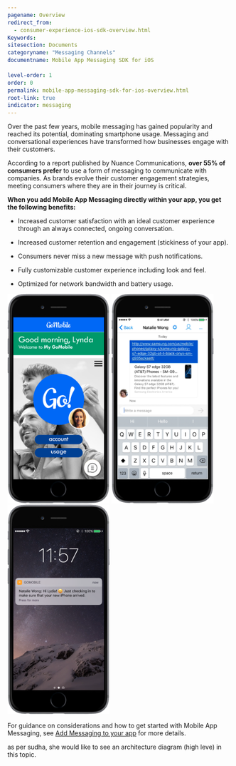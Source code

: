 ```yaml
---
pagename: Overview
redirect_from:
  - consumer-experience-ios-sdk-overview.html
Keywords:
sitesection: Documents
categoryname: "Messaging Channels"
documentname: Mobile App Messaging SDK for iOS

level-order: 1
order: 0
permalink: mobile-app-messaging-sdk-for-ios-overview.html
root-link: true
indicator: messaging
---
```


Over the past few years, mobile messaging has gained popularity and reached its potential, dominating smartphone usage.  Messaging and conversational experiences have transformed how businesses engage with their customers. 

According to a report published by Nuance Communications, **over 55% of consumers prefer** to use a form of messaging to communicate with companies. As brands evolve their customer engagement strategies, meeting consumers where they are in their journey is critical.

**When you add Mobile App Messaging directly within your app, you get the following benefits:**

* Increased customer satisfaction with an ideal customer experience through an always connected, ongoing conversation.

* Increased customer retention and engagement (stickiness of your app).

* Consumers never miss a new message with push notifications.

* Fully customizable customer experience including look and feel.

* Optimized for network bandwidth and battery usage.

<img src="img/inappoverview1.png" alt="InAppOverview1" style="max-width:230px;max-height:700px;"> <img src="img/inappoverview2.png" alt="InAppOverview2" style="max-width:230px;max-height:700px;"> <img src="img/inappoverview3.png" alt="InAppOverview3" style="max-width:230px;max-height:700px;">

For guidance on considerations and how to get started with Mobile App Messaging, see [Add Messaging to your app](products-channels-inapp-messaging.html) for more details.


as per sudha, she would like to see an architecture diagram (high leve) in this topic.

